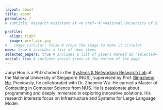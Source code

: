 ```yaml
---
layout: about
title: about
permalink: /
# subtitle: Research Assistant at <a href='#'>National University of Singapore</a>

profile:
  align: right
  image: prof_pic.jpg
#   image_circular: false # crops the image to make it circular
news: true # includes a list of news items
selected_papers: true # includes a list of papers marked as "selected={true}"
social: true # includes social icons at the bottom of the page
---
```


Junyi Hou is a PhD student in the [Systems & Networking Research Lab](https://www.comp.nus.edu.sg/cs/research/sys-net/) at the National University of Singapore (NUS), supervised by Prof. [Bingsheng He](https://www.comp.nus.edu.sg/~hebs/). Previously, he collaborated with Dr. Zhaomin Wu. He earned a Master of Computing in Computer Science from NUS. He is passionate about programming and deeply immersed in exploring innovative solutions. His research interests focus on Infrastructure and Systems for Large Language Model.
